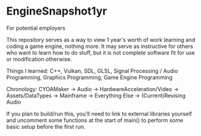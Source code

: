 # EngineSnapshot1yr
For potential employers

This repository serves as a way to view 1 year's worth of work learning and coding a game engine, nothing more.
It may serve as instructive for others who want to learn how to do stuff, but it is not complete software fit for use or modification otherwise.

Things I learned: C++, Vulkan, SDL, GLSL, Signal Processing / Audio Programming, Graphics Programming, Game Engine Programming

Chronology: CYOAMaker -> Audio -> HardwareAcceleration/Video -> Assets/DataTypes -> Mainframe -> Everything Else -> (Current)Revising Audio

If you plan to build/run this, you'll need to link to external libraries yourself and uncomment some functions at the start of main() to perform some basic setup before the first run.
